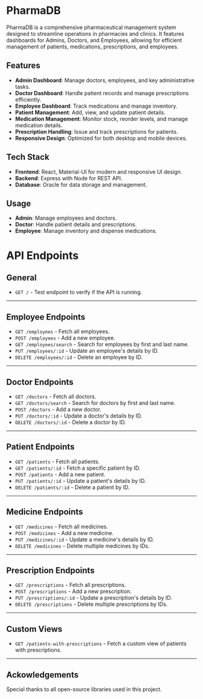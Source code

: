 
# PharmaDB

PharmaDB is a comprehensive pharmaceutical management system designed to streamline operations in pharmacies and clinics. It features dashboards for Admins, Doctors, and Employees, allowing for efficient management of patients, medications, prescriptions, and employees.

## Features

- **Admin Dashboard**: Manage doctors, employees, and key administrative tasks.
- **Doctor Dashboard**: Handle patient records and manage prescriptions efficiently.
- **Employee Dashboard**: Track medications and manage inventory.
- **Patient Management**: Add, view, and update patient details.
- **Medication Management**: Monitor stock, reorder levels, and manage medication details.
- **Prescription Handling**: Issue and track prescriptions for patients.
- **Responsive Design**: Optimized for both desktop and mobile devices.

## Tech Stack

- **Frontend**: React, Material-UI for modern and responsive UI design.
- **Backend**: Express with Node for REST API.
- **Database**: Oracle for data storage and management.

## Usage

- **Admin**: Manage employees and doctors.
- **Doctor**: Handle patient details and prescriptions.
- **Employee**: Manage inventory and dispense medications.

# API Endpoints

## General
- `GET /` - Test endpoint to verify if the API is running.

---

## Employee Endpoints
- `GET /employees` - Fetch all employees.
- `POST /employees` - Add a new employee.
- `GET /employees/search` - Search for employees by first and last name.
- `PUT /employees/:id` - Update an employee's details by ID.
- `DELETE /employees/:id` - Delete an employee by ID.

---

## Doctor Endpoints
- `GET /doctors` - Fetch all doctors.
- `GET /doctors/search` - Search for doctors by first and last name.
- `POST /doctors` - Add a new doctor.
- `PUT /doctors/:id` - Update a doctor's details by ID.
- `DELETE /doctors/:id` - Delete a doctor by ID.

---

## Patient Endpoints
- `GET /patients` - Fetch all patients.
- `GET /patients/:id` - Fetch a specific patient by ID.
- `POST /patients` - Add a new patient.
- `PUT /patients/:id` - Update a patient's details by ID.
- `DELETE /patients/:id` - Delete a patient by ID.

---

## Medicine Endpoints
- `GET /medicines` - Fetch all medicines.
- `POST /medicines` - Add a new medicine.
- `PUT /medicines/:id` - Update a medicine's details by ID.
- `DELETE /medicines` - Delete multiple medicines by IDs.

---

## Prescription Endpoints
- `GET /prescriptions` - Fetch all prescriptions.
- `POST /prescriptions` - Add a new prescription.
- `PUT /prescriptions/:id` - Update a prescription's details by ID.
- `DELETE /prescriptions` - Delete multiple prescriptions by IDs.

---

## Custom Views
- `GET /patients-with-prescriptions` - Fetch a custom view of patients with prescriptions.
---
## Ackowledgements
Special thanks to all open-source libraries used in this project.
